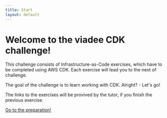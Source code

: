 ```yaml
---
title: Start
layout: default
---
```


# Welcome to the viadee CDK challenge!

This challenge consists of Infrastructure-as-Code exercises, which have to be completed using AWS CDK.
Each exercise will lead you to the next of challenge.

The goal of the challenge is to learn working with CDK. 
Alright? - Let's go!

The links to the exercises will be provived by the tutor, if you finish the previous exercise.


[Go to the preparation!](preparation)
